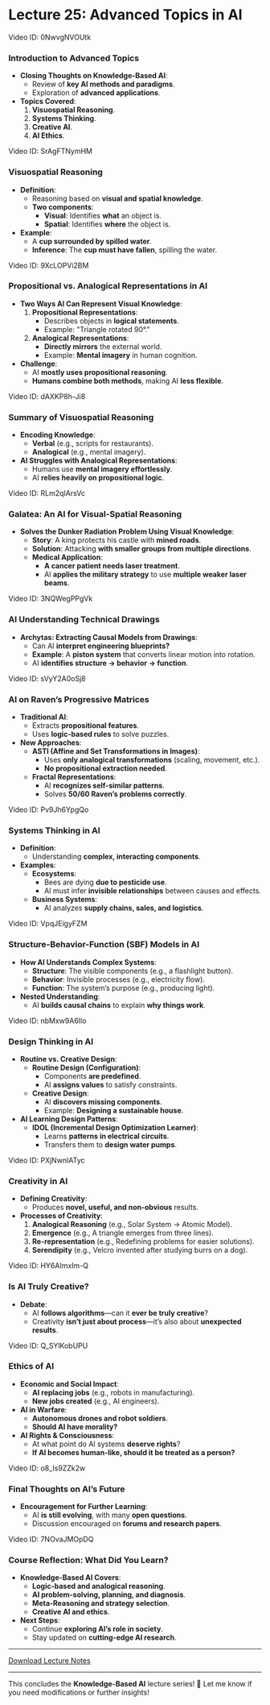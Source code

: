 # Lecture 25: Advanced Topics in AI

Video ID: 0NwvgNVOUtk
### Introduction to Advanced Topics
- **Closing Thoughts on Knowledge-Based AI**:
  - Review of **key AI methods and paradigms**.
  - Exploration of **advanced applications**.
- **Topics Covered**:
  1. **Visuospatial Reasoning**.
  2. **Systems Thinking**.
  3. **Creative AI**.
  4. **AI Ethics**.

Video ID: SrAgFTNymHM
### Visuospatial Reasoning
- **Definition**:
  - Reasoning based on **visual and spatial knowledge**.
  - **Two components**:
    - **Visual**: Identifies **what** an object is.
    - **Spatial**: Identifies **where** the object is.
- **Example**:
  - A **cup surrounded by spilled water**.
  - **Inference**: The **cup must have fallen**, spilling the water.

Video ID: 9XcLOPVi2BM
### Propositional vs. Analogical Representations in AI
- **Two Ways AI Can Represent Visual Knowledge**:
  1. **Propositional Representations**:
     - Describes objects in **logical statements**.
     - Example: "Triangle rotated 90°."
  2. **Analogical Representations**:
     - **Directly mirrors** the external world.
     - Example: **Mental imagery** in human cognition.
- **Challenge**:
  - AI **mostly uses propositional reasoning**.
  - **Humans combine both methods**, making AI **less flexible**.

Video ID: dAXKP8h-Ji8
### Summary of Visuospatial Reasoning
- **Encoding Knowledge**:
  - **Verbal** (e.g., scripts for restaurants).
  - **Analogical** (e.g., mental imagery).
- **AI Struggles with Analogical Representations**:
  - Humans use **mental imagery effortlessly**.
  - AI **relies heavily on propositional logic**.

Video ID: RLm2qIArsVc
### Galatea: An AI for Visual-Spatial Reasoning
- **Solves the Dunker Radiation Problem Using Visual Knowledge**:
  - **Story**: A king protects his castle with **mined roads**.
  - **Solution**: Attacking **with smaller groups from multiple directions**.
  - **Medical Application**:
    - **A cancer patient needs laser treatment**.
    - AI **applies the military strategy** to use **multiple weaker laser beams**.

Video ID: 3NQWegPPgVk
### AI Understanding Technical Drawings
- **Archytas: Extracting Causal Models from Drawings**:
  - Can AI **interpret engineering blueprints?**
  - **Example**: A **piston system** that converts linear motion into rotation.
  - AI **identifies structure → behavior → function**.

Video ID: sVyY2A0oSj8
### AI on Raven’s Progressive Matrices
- **Traditional AI**:
  - Extracts **propositional features**.
  - Uses **logic-based rules** to solve puzzles.
- **New Approaches**:
  - **ASTI (Affine and Set Transformations in Images)**:
    - Uses **only analogical transformations** (scaling, movement, etc.).
    - **No propositional extraction needed**.
  - **Fractal Representations**:
    - AI **recognizes self-similar patterns**.
    - Solves **50/60 Raven’s problems correctly**.

Video ID: Pv9Jh6YpgQo
### Systems Thinking in AI
- **Definition**:
  - Understanding **complex, interacting components**.
- **Examples**:
  - **Ecosystems**:
    - Bees are dying **due to pesticide use**.
    - AI must infer **invisible relationships** between causes and effects.
  - **Business Systems**:
    - AI analyzes **supply chains, sales, and logistics**.

Video ID: VpqJEigyFZM
### Structure-Behavior-Function (SBF) Models in AI
- **How AI Understands Complex Systems**:
  - **Structure**: The visible components (e.g., a flashlight button).
  - **Behavior**: Invisible processes (e.g., electricity flow).
  - **Function**: The system’s purpose (e.g., producing light).
- **Nested Understanding**:
  - AI **builds causal chains** to explain **why things work**.

Video ID: nbMxw9A6Ilo
### Design Thinking in AI
- **Routine vs. Creative Design**:
  - **Routine Design (Configuration)**:
    - Components **are predefined**.
    - AI **assigns values** to satisfy constraints.
  - **Creative Design**:
    - AI **discovers missing components**.
    - Example: **Designing a sustainable house**.
- **AI Learning Design Patterns**:
  - **IDOL (Incremental Design Optimization Learner)**:
    - Learns **patterns in electrical circuits**.
    - Transfers them to **design water pumps**.

Video ID: PXjNwnIATyc
### Creativity in AI
- **Defining Creativity**:
  - Produces **novel, useful, and non-obvious** results.
- **Processes of Creativity**:
  1. **Analogical Reasoning** (e.g., Solar System → Atomic Model).
  2. **Emergence** (e.g., A triangle emerges from three lines).
  3. **Re-representation** (e.g., Redefining problems for easier solutions).
  4. **Serendipity** (e.g., Velcro invented after studying burrs on a dog).

Video ID: HY6AImxIm-Q
### Is AI Truly Creative?
- **Debate**:
  - AI **follows algorithms**—can it **ever be truly creative**?
  - Creativity **isn’t just about process**—it’s also about **unexpected results**.

Video ID: Q_SYlKobUPU
### Ethics of AI
- **Economic and Social Impact**:
  - **AI replacing jobs** (e.g., robots in manufacturing).
  - **New jobs created** (e.g., AI engineers).
- **AI in Warfare**:
  - **Autonomous drones and robot soldiers**.
  - **Should AI have morality?**
- **AI Rights & Consciousness**:
  - At what point do AI systems **deserve rights**?
  - **If AI becomes human-like, should it be treated as a person?**

Video ID: o8_Is9ZZk2w
### Final Thoughts on AI’s Future
- **Encouragement for Further Learning**:
  - AI **is still evolving**, with many **open questions**.
  - Discussion encouraged on **forums and research papers**.

Video ID: 7NOvaJMOpDQ
### Course Reflection: What Did You Learn?
- **Knowledge-Based AI Covers**:
  - **Logic-based and analogical reasoning**.
  - **AI problem-solving, planning, and diagnosis**.
  - **Meta-Reasoning and strategy selection**.
  - **Creative AI and ethics**.
- **Next Steps**:
  - Continue **exploring AI’s role in society**.
  - Stay updated on **cutting-edge AI research**.

---

[Download Lecture Notes](sandbox:/mnt/data/Lecture_25_Advanced_Topics.md)

---

This concludes the **Knowledge-Based AI** lecture series! 🚀 Let me know if you need modifications or further insights!
